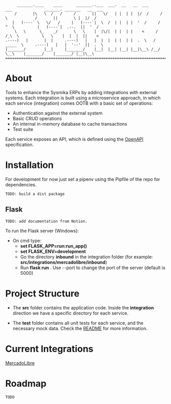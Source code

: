 
         _______.____    ____      _______..___  ___.  __   __  ___      ___              _______. _______   __  ___ 
        /       |\   \  /   /     /       ||   \/   | |  | |  |/  /     /   \            /       ||       \ |  |/  / 
       |   (----` \   \/   /     |   (----`|  \  /  | |  | |  '  /     /  ^  \          |   (----`|  .--.  ||  '  /  
        \   \      \_    _/       \   \    |  |\/|  | |  | |    <     /  /_\  \          \   \    |  |  |  ||    <   
    .----)   |       |  |     .----)   |   |  |  |  | |  | |  .  \   /  _____  \     .----)   |   |  '--'  ||  .  \  
    |_______/        |__|     |_______/    |__|  |__| |__| |__|\__\ /__/     \__\    |_______/    |_______/ |__|\__\
    ====================================================================================================================



# About

Tools to enhance the Sysmika ERPs by adding integrations with external systems. Each integration is built using
a microservice approach, in which each service (integration) comes OOTB with a basic set of operations:
* Authentication against the external system
* Basic CRUD operations 
* An internal in-memory database to cache transactions
* Test suite

Each service exposes an API, which is defined using the [OpenAPI](https://swagger.io/) specification. 

# Installation

For development for now just set a pipenv using the Pipfile of the repo for dependencies.

`TODO: build a dist package`

## Flask

`TODO: add documentation from Notion.`

To run the Flask server (Windows):

* On cmd type:
  * __set FLASK_APP=run:run_app()__
  *  __set FLASK_ENV=development__
  * Go the directory __inbound__ in the integration folder (for example: __src/integrations/mercadolibre/inbound__)
  * Run __flask run__ . Use --port to change the port of the server (default is 5000)  


# Project Structure

* The __src__ folder contains the application code. Inside the __integration__ direction we have a specific directory for each service.

* The __test__ folder contains all unit tests for each service, and the necessary mock data. Check the [README](tests/README.md) for more information.

# Current Integrations

 [MercadoLibre](src/integrations/mercadolibre/README.md)
 

# Roadmap

`TODO`